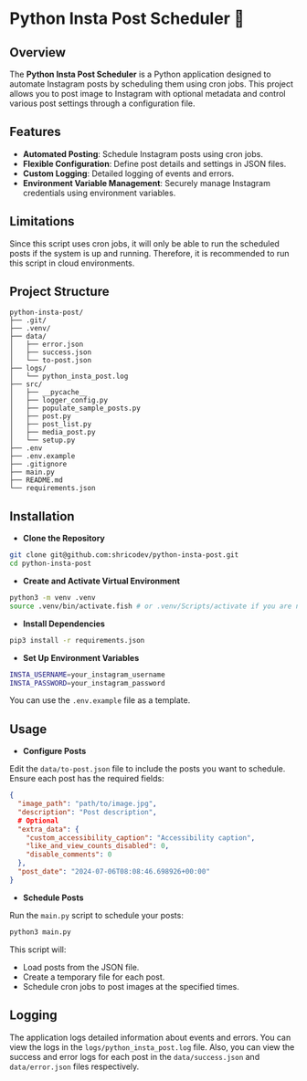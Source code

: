 # Python Insta Post Scheduler 🐍

## Overview

The **Python Insta Post Scheduler** is a Python application designed to automate Instagram posts by scheduling them using cron jobs. This project allows you to post image to Instagram with optional metadata and control various post settings through a configuration file.

## Features

- **Automated Posting**: Schedule Instagram posts using cron jobs.
- **Flexible Configuration**: Define post details and settings in JSON files.
- **Custom Logging**: Detailed logging of events and errors.
- **Environment Variable Management**: Securely manage Instagram credentials using environment variables.

## Limitations

Since this script uses cron jobs, it will only be able to run the scheduled posts if the system is up and running. Therefore, it is recommended to run this script in cloud environments.

## Project Structure

```plaintext
python-insta-post/
├── .git/
├── .venv/
├── data/
│   ├── error.json
│   ├── success.json
│   └── to-post.json
├── logs/
│   └── python_insta_post.log
├── src/
│   ├── __pycache__
│   ├── logger_config.py
│   ├── populate_sample_posts.py
│   ├── post.py
│   ├── post_list.py
│   ├── media_post.py
│   └── setup.py
├── .env
├── .env.example
├── .gitignore
├── main.py
├── README.md
└── requirements.json
```

## Installation

- **Clone the Repository**

```bash
git clone git@github.com:shricodev/python-insta-post.git
cd python-insta-post
```

- **Create and Activate Virtual Environment**

```bash
python3 -m venv .venv
source .venv/bin/activate.fish # or .venv/Scripts/activate if you are not using the fish shell
```

- **Install Dependencies**

```bash
pip3 install -r requirements.json
```

- **Set Up Environment Variables**

```bash
INSTA_USERNAME=your_instagram_username
INSTA_PASSWORD=your_instagram_password
```

You can use the `.env.example` file as a template.

## Usage

- **Configure Posts**

Edit the `data/to-post.json` file to include the posts you want to schedule. Ensure each post has the required fields:

```json
{
  "image_path": "path/to/image.jpg",
  "description": "Post description",
  # Optional
  "extra_data": {
    "custom_accessibility_caption": "Accessibility caption",
    "like_and_view_counts_disabled": 0,
    "disable_comments": 0
  },
  "post_date": "2024-07-06T08:08:46.698926+00:00"
}
```

- **Schedule Posts**

Run the `main.py` script to schedule your posts:

```bash
python3 main.py
```

This script will:

- Load posts from the JSON file.
- Create a temporary file for each post.
- Schedule cron jobs to post images at the specified times.

## Logging

The application logs detailed information about events and errors. You can view the logs in the `logs/python_insta_post.log` file.
Also, you can view the success and error logs for each post in the `data/success.json` and `data/error.json` files respectively.
